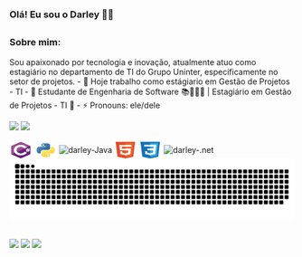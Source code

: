 ### Olá! Eu sou o Darley 🧑‍💻

##
<h3>Sobre mim:</h3>
<p>Sou apaixonado por tecnologia e inovação, atualmente atuo como estagiário no departamento de TI do Grupo Uninter, especificamente no setor de projetos.
- 🔭 Hoje trabalho como estágiario em Gestão de Projetos - TI
- 🌱 Estudante de Engenharia de Software 📚🧑🏻‍💻 | Estagiário em Gestão de Projetos - TI 🚀
- ⚡ Pronouns: ele/dele

<div>

<img height="180em" src="https://github-readme-stats.vercel.app/api?username=darleyleal98&show_icons=true&theme=github_dark"/>
<img height="180em" src="https://github-readme-stats.vercel.app/api/top-langs/?username=darleyleal98&layout=compact&langs_count=16&theme=github_dark"/>

</div>

<div style="display: inline_block"><br>
  <img align="center" alt="darley-Csharp" height="30" width="40" src="https://raw.githubusercontent.com/devicons/devicon/master/icons/csharp/csharp-original.svg">
  <img align="center" alt="darley-Python" height="30" width="40" src="https://raw.githubusercontent.com/devicons/devicon/master/icons/python/python-original.svg">
  <img align="center" alt="darley-Java" height="30" width="40" 
  <img src="https://cdn.jsdelivr.net/gh/devicons/devicon/icons/java/java-original.svg" />         
  <img align="center" alt="darley-HTML" height="30" width="40" src="https://raw.githubusercontent.com/devicons/devicon/master/icons/html5/html5-original.svg">
  <img align="center" alt="darley-CSS" height="30" width="40" src="https://raw.githubusercontent.com/devicons/devicon/master/icons/css3/css3-original.svg">
   <img align="center" alt="darley-.net" height="30" width="40" 
<img src="https://cdn.jsdelivr.net/gh/devicons/devicon/icons/dot-net/dot-net-plain-wordmark.svg" />

  <picture>
  <source
    media="(prefers-color-scheme: dark)"
    srcset="https://raw.githubusercontent.com/platane/snk/output/github-contribution-grid-snake-dark.svg"
  />
  <source
    media="(prefers-color-scheme: light)"
    srcset="https://raw.githubusercontent.com/platane/snk/output/github-contribution-grid-snake.svg"
  />
  <img
    alt="github contribution grid snake animation"
    src="https://raw.githubusercontent.com/platane/snk/output/github-contribution-grid-snake.svg"
  />
</picture>
</div>
  
  ##
 
<div> 
  <a href="https://instagram.com/darleyleal_" target="_blank"><img src="https://img.shields.io/badge/-Instagram-%23E4405F?style=for-the-badge&logo=instagram&logoColor=white" target="_blank"></a> 
  <a href = "mailto:darleyleal98@gmail.com"><img src="https://img.shields.io/badge/-Gmail-%23333?style=for-the-badge&logo=gmail&logoColor=white" target="_blank"></a>
  <a href="https://www.linkedin.com/in/darleyleal" target="_blank"><img src="https://img.shields.io/badge/-LinkedIn-%230077B5?style=for-the-badge&logo=linkedin&logoColor=white" target="_blank"></a> 
  
</div>
